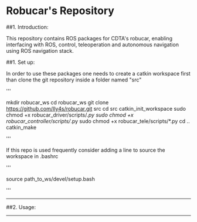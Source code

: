 Robucar's Repository 
====================

##1. Introduction:

This repository contains ROS packages for CDTA's robucar, enabling interfacing with ROS, control, teleoperation and autonomous navigation using ROS navigation stack.  

##1. Set up:

In order to use these packages one needs to create a catkin workspace first than clone the git repository inside a folder named "src"

'''

mkdir robucar_ws
cd robucar_ws
git clone https://github.com/Ily4s/robucar.git src
cd src
catkin_init_workspace
sudo chmod +x robucar_driver/scripts/*.py
sudo chmod +x robucar_controller/scripts/*.py
sudo chmod +x robucar_tele/scripts/*.py
cd ..
catkin_make

'''

If this repo is used frequently consider adding a line to source the workspace in .bashrc

'''

source path_to_ws/devel/setup.bash

''' 

-------------

##2. Usage:




-------------


